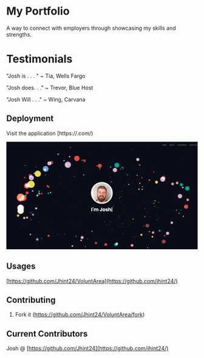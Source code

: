 # My Portfolio

A way to connect with employers through showcasing my skills and strengths. 

# Testimonials
"Josh is . . . " 
~ Tia, Wells Fargo

"Josh does. . ." 
~ Trevor, Blue Host

"Josh Will . . ."
~ Wing, Carvana




## Deployment
Visit the application [https://.com/)



![](Final-Portfolio/Portfolio/img/portshot.png)

## Usages


[https://github.com/Jhint24/VoluntArea](https://github.com/jhint24/)

## Contributing

1. Fork it (<https://github.com/Jhint24/VoluntArea/fork>)

## Current Contributors

Josh @ [https://github.com/Jhint24](https://github.com/jhint24/)

